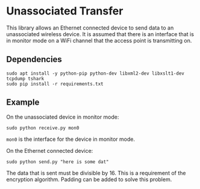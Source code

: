 # Unassociated Transfer

This library allows an Ethernet connected device to send data to an unassociated wireless device. It is assumed that there is an interface that is in monitor mode on a WiFi channel that the access point is transmitting on.


## Dependencies

```
sudo apt install -y python-pip python-dev libxml2-dev libxslt1-dev tcpdump tshark
sudo pip install -r requirements.txt
```


## Example

On the unassociated device in monitor mode:

```
sudo python receive.py mon0
```

`mon0` is the interface for the device in monitor mode.

On the Ethernet connected device:

```
sudo python send.py "here is some dat"
```

The data that is sent must be divisible by 16. This is a requirement of the encryption algorithm. Padding can be added to solve this problem.

